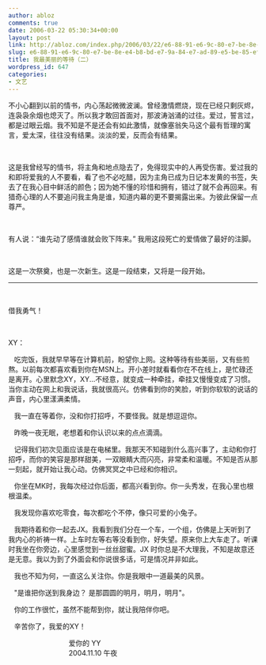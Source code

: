```yaml
---
author: abloz
comments: true
date: 2006-03-22 05:30:34+00:00
layout: post
link: http://abloz.com/index.php/2006/03/22/e6-88-91-e6-9c-80-e7-be-8e-e4-b8-bd-e7-9a-84-e7-ad-89-e5-be-85-ef-bc-88-e4-ba-8c-ef-bc-89/
slug: e6-88-91-e6-9c-80-e7-be-8e-e4-b8-bd-e7-9a-84-e7-ad-89-e5-be-85-ef-bc-88-e4-ba-8c-ef-bc-89
title: 我最美丽的等待（二）
wordpress_id: 647
categories:
- 文艺
---
```





不小心翻到以前的情书，内心荡起微微波澜。曾经激情燃烧，现在已经只剩灰烬，连袅袅余烟也熄灭了。所以我才敢回首面对，那波涛汹涌的过往。爱过，誓言过，都是过眼云烟。我不知是不是还会有如此激情，就像塞翁失马这个最有哲理的寓言，爱太深，往往没有结果。淡淡的爱，反而会有结果。




 




这是我曾经写的情书，将主角和地点隐去了，免得现实中的人再受伤害。爱过我的和即将爱我的人不要看，看了也不必吃醋，因为主角已成为日记本发黄的书签，失去了在我心目中鲜活的颜色；因为她不懂的珍惜和拥有，错过了就不会再回来。有猎奇心理的人不要追问我主角是谁，知道内幕的更不要揭露出来。为彼此保留一点尊严。




 




有人说：“谁先动了感情谁就会败下阵来。” 我用这段死亡的爱情做了最好的注脚。




 




这是一次祭奠，也是一次新生。这是一段结束，又将是一段开始。







* * *


 




借我勇气！




 




XY：  
  
   吃完饭，我就早早等在计算机前，盼望你上网。这种等待有些美丽，又有些煎熬。以前每次都喜欢看到你在MSN上。开小差时就看看你在不在线上，是忙碌还是离开。心里默念XY，XY...不经意，就变成一种牵挂，牵挂又慢慢变成了习惯。当你主动在网上和我说话，我就很高兴。仿佛看到你的笑脸，听到你软软的说话的声音，内心里漾满柔情。  
  
   我一直在等着你，没和你打招呼，不要怪我。就是想逗逗你。  
  
   昨晚一夜无眠，老想着和你认识以来的点点滴滴。  
  
   记得我们初次见面应该是在电梯里。我那天不知碰到什么高兴事了，主动和你打招呼，而你的笑容是那样甜美，一双眼睛大而闪亮，非常柔和温暖。不知是否从那一刻起，就开始让我心动。仿佛冥冥之中已经和你相识。  
  
   你坐在MK时，我每次经过你后面，都高兴看到你。你一头秀发，在我心里也根根温柔。  
  
   我发现你喜欢吃零食，每次都吃个不停，像只可爱的小兔子。  
  
   我期待着和你一起去JX。我看到我们分在一个车，一个组，仿佛是上天听到了我内心的祈祷一样。上车时左等右等没看到你，好失望。原来你上大车走了。听课时我坐在你旁边，心里感觉到一丝丝甜蜜。JX 时你总是不大理我，不知是故意还是无意。我以为到了外面会和你说很多话，可是情况并非如此。  
  
   我也不知为何，一直这么关注你。你是我眼中一道最美的风景。  
  
   "是谁把你送到我身边？ 是那圆圆的明月，明月，明月"。  
  
   你的工作很忙，虽然不能帮到你，就让我陪伴你吧。  
  
   辛苦你了，我爱的XY！  
  
  
                               爱你的 YY  
                               2004.11.10 午夜  

